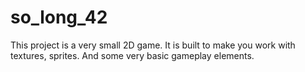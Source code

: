 # so_long_42
This project is a very small 2D game. It is built to make you work with textures, sprites. And some very basic gameplay elements.
